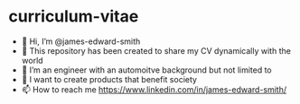 # curriculum-vitae

- 👋 Hi, I’m @james-edward-smith
- 👀 This repository has been created to share my CV dynamically with the world
- 🌱 I’m an engineer with an automoitve background but not limited to
- 💞️ I want to create products that benefit society
- 📫 How to reach me https://www.linkedin.com/in/james-edward-smith/

<!---
james-edward-smith/james-edward-smith is a ✨ special ✨ repository because its `README.md` (this file) appears on your GitHub profile.
You can click the Preview link to take a look at your changes.
--->
